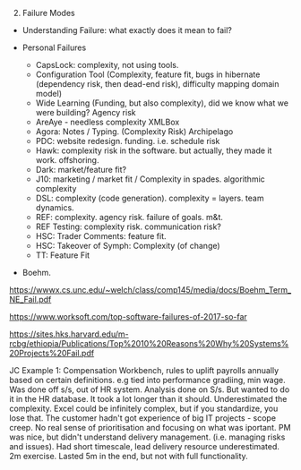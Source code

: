 


2.  Failure Modes

  - Understanding Failure:  what exactly does it mean to fail?

  - Personal Failures

     - CapsLock: complexity, not using tools.
     - Configuration Tool (Complexity, feature fit, bugs in hibernate (dependency risk, then dead-end risk), difficulty mapping domain model)
     - Wide Learning  (Funding, but also complexity), did we know what we were building?  Agency risk
     - AreAye - needless complexity XMLBox
     - Agora: Notes / Typing. (Complexity Risk)  Archipelago
     - PDC: website redesign. funding.  i.e. schedule risk
     - Hawk:  complexity risk in the software.  but actually, they made it work.  offshoring.
     - Dark:  market/feature fit?  
     - J10: marketing / market fit / Complexity in spades.  algorithmic complexity
     - DSL:  complexity (code generation).  complexity = layers.  team dynamics.  
     - REF:  complexity. agency risk. failure of goals.  m&t.
     - REF Testing:  complexity risk.  communication risk?
     - HSC: Trader Comments:  feature fit.
     - HSC: Takeover of Symph: Complexity (of change)
     - TT: Feature Fit
     
  - Boehm.
  
  

https://wwwx.cs.unc.edu/~welch/class/comp145/media/docs/Boehm_Term_NE_Fail.pdf

https://www.worksoft.com/top-software-failures-of-2017-so-far

https://sites.hks.harvard.edu/m-rcbg/ethiopia/Publications/Top%2010%20Reasons%20Why%20Systems%20Projects%20Fail.pdf


JC Example 1:  Compensation Workbench, rules to uplift payrolls annually based on certain definitions.  e.g tied into performance gradiing, min wage.  Was done off s/s, out of HR system.  Analysis done on S/s.   But wanted to do it in the HR database.  It took a lot longer than it should.  Underestimated the complexity.  Excel could be infinitely complex, but if you standardize, you lose that.  The customer hadn't got experience of big IT projects - scope creep. No real sense of prioritisation and focusing on what was iportant.   PM was nice, but didn't understand delivery management.  (i.e. managing risks and issues).  Had short timescale, lead delivery resource underestimated.  2m exercise.  Lasted 5m in the end, but not with full functionality.


